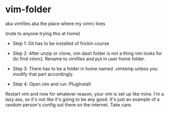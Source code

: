 # vim-folder


aka vimfiles aka the place where my vimrc lives

(note to anyone trying this at home)

* Step 1: Git has to be installed of frickin course  

* Step 2: After unzip or clone, vim dash folder is not a thing vim looks for (to find vimrc). Rename to vimfiles and put in user home folder.  

* Step 3: There has to be a folder in home named .vimtemp unless you modify that part accordingly.  

* Step 4: Open vim and run :PlugInstall

Restart vim and now for whatever reason, your vim is set up like mine. I'm a lazy ass, so it's not like it's going to be any good.  It's just an example of a random person's config out there on the internet. Take care.
